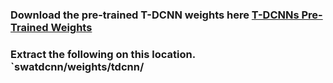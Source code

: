 ### Download the pre-trained T-DCNN weights here <a href="https://drive.google.com/drive/folders/1WGDixz9obyEXCckANmca8UHCaI4ljC8U?usp=sharing">T-DCNNs Pre-Trained Weights</a>
### Extract the following on this location. `swatdcnn/weights/tdcnn/

